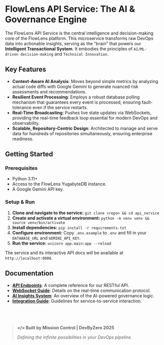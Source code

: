 # FlowLens API Service: The AI & Governance Engine

The FlowLens API Service is the central intelligence and decision-making core of the FlowLens platform. This microservice transforms raw DevOps data into actionable insights, serving as the "brain" that powers our **Intelligent Transactional System**. It embodies the principles of `AI/ML-driven decision-making` and `Technical Innovation`.

## Key Features

- **Context-Aware AI Analysis**: Moves beyond simple metrics by analyzing actual code diffs with Google Gemini to generate nuanced risk assessments and recommendations.
- **Resilient Event Processing**: Employs a robust database polling mechanism that guarantees every event is processed, ensuring fault-tolerance even if the service restarts.
- **Real-Time Broadcasting**: Pushes live state updates via WebSockets, providing the real-time feedback loop essential for modern DevOps and observability.
- **Scalable, Repository-Centric Design**: Architected to manage and serve data for hundreds of repositories simultaneously, ensuring enterprise readiness.

## Getting Started

### Prerequisites

- Python 3.11+
- Access to the FlowLens YugabyteDB instance.
- A Google Gemini API key.

### Setup & Run

1.  **Clone and navigate to the service:** `git clone <repo> && cd api_service`
2.  **Create and activate a virtual environment:** `python -m venv venv && source venv/bin/activate`
3.  **Install dependencies:** `pip install -r requirements.txt`
4.  **Configure environment:** Copy `.env.example` to `.env` and fill in your `DATABASE_URL` and `GEMINI_API_KEY`.
5.  **Run the service:** `uvicorn app.main:app --reload`

The service and its interactive API docs will be available at `http://localhost:8000`.

## Documentation

- **[API Endpoints](./docs/api_endpoints.md)**: A complete reference for our RESTful API.
- **[WebSocket Guide](./docs/websockets.md)**: Details on the real-time communication protocol.
- **[AI Insights System](./docs/ai_insights.md)**: An overview of the AI-powered governance logic.
- **[Integration Guide](./docs/integration_guide.md)**: Guidelines for service-to-service interaction.

</br>

> #
>
> **</> Built by Mission Control | DevByZero 2025**
>
> *Defining the infinite possibilities in your DevOps pipeline.*
> ##